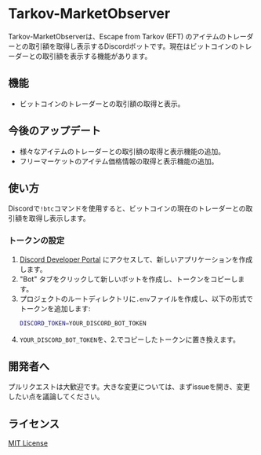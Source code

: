 # Tarkov-MarketObserver

Tarkov-MarketObserverは、Escape from Tarkov (EFT) のアイテムのトレーダーとの取引額を取得し表示するDiscordボットです。現在はビットコインのトレーダーとの取引額を表示する機能があります。

## 機能

- ビットコインのトレーダーとの取引額の取得と表示。

## 今後のアップデート

- 様々なアイテムのトレーダーとの取引額の取得と表示機能の追加。
- フリーマーケットのアイテム価格情報の取得と表示機能の追加。

## 使い方

Discordで`!btc`コマンドを使用すると、ビットコインの現在のトレーダーとの取引額を取得し表示します。

### トークンの設定

1. [Discord Developer Portal](https://discord.com/developers/applications) にアクセスして、新しいアプリケーションを作成します。
2. "Bot" タブをクリックして新しいボットを作成し、トークンをコピーします。
3. プロジェクトのルートディレクトリに`.env`ファイルを作成し、以下の形式でトークンを追加します:
    ```sh
    DISCORD_TOKEN=YOUR_DISCORD_BOT_TOKEN
    ```
4. `YOUR_DISCORD_BOT_TOKEN`を、2.でコピーしたトークンに置き換えます。
## 開発者へ

プルリクエストは大歓迎です。大きな変更については、まずissueを開き、変更したい点を議論してください。

## ライセンス

[MIT License](LICENSE)